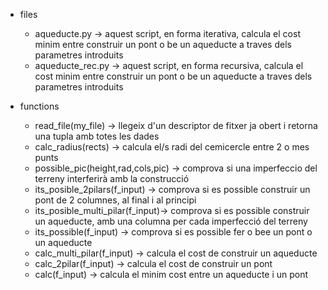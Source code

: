 * files
	* aqueducte.py -> aquest script, en forma iterativa, calcula el cost minim entre construir un pont o be un aqueducte a traves dels parametres introduits
	* aqueducte_rec.py -> aquest script, en forma recursiva, calcula el cost minim entre construir un pont o be un aqueducte a traves dels parametres introduits
	
* functions
	* read_file(my_file) -> llegeix d'un descriptor de fitxer ja obert i retorna una tupla amb totes les dades
	* calc_radius(rects) -> calcula el/s radi del cemicercle entre 2 o mes punts
	* possible_pic(height,rad,cols,pic) -> comprova si una imperfeccio del terreny interferirà amb la construcció
	* its_posible_2pilars(f_input) -> comprova si es possible construir un pont de 2 columnes, al final i al principi
	* its_posible_multi_pilar(f_input)-> comprova si es possible construir un aqueducte, amb una columna per cada imperfecció del terreny
	* its_possible(f_input) -> comprova si es possible fer o bee un pont o un aqueducte
	* calc_multi_pilar(f_input) -> calcula el cost de construir un aqueducte
	* calc_2pilar(f_input) -> calcula el cost de construir un pont
	* calc(f_input) -> calcula el minim cost entre un aqueducte i un pont